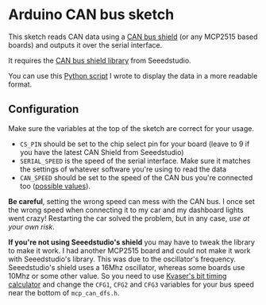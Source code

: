 # Arduino CAN bus sketch

This sketch reads CAN data using a [CAN bus shield](http://wiki.seeed.cc/CAN-BUS_Shield_V1.2/) (or any MCP2515 based boards) and outputs it over the serial interface.

It requires the [CAN bus shield library](https://github.com/Seeed-Studio/CAN_BUS_Shield) from Seeedstudio.

You can use this [Python script](https://github.com/alexandreblin/python-can-monitor.git) I wrote to display the data in a more readable format.

## Configuration
Make sure the variables at the top of the sketch are correct for your usage.

 * `CS_PIN` should be set to the chip select pin for your board (leave to 9 if you have the latest CAN Shield from Seeedstudio)
 * `SERIAL_SPEED` is the speed of the serial interface. Make sure it matches the settings of whatever software you're using to read the data
 * `CAN_SPEED` should be set to the speed of the CAN bus you're connected too ([possible values](https://github.com/Seeed-Studio/CAN_BUS_Shield#1-set-the-baudrate)).

**Be careful**, setting the wrong speed can mess with the CAN bus. I once set the wrong speed when connecting it to my car and my dashboard lights went crazy! Restarting the car solved the problem, but in any case, *use at your own risk*.

**If you're not using Seeedstudio's shield** you may have to tweak the library to make it work. I had another MCP2515 board and could not make it work with Seeedstudio's library. This was due to the oscillator's frequency. Seeedstudio's shield uses a 16Mhz oscillator, whereas some boards use 10Mhz or some other value. So you need to use [Kvaser's bit timing calculator](https://www.kvaser.com/support/calculators/bit-timing-calculator/) and change the `CFG1`, `CFG2` and `CFG3` variables for your bus speed near the bottom of `mcp_can_dfs.h`.
